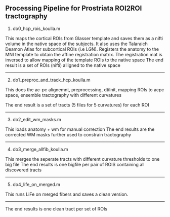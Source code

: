 Processing Pipeline for Prostriata ROI2ROI tractography 
------------------------------------------------
1. do0_hcp_rois_koulla.m

This maps the cortical ROIs from Glasser template and saves them as a nifti volume in the native space of the subjects. It also uses the Talaraich Deamon Atlas for subcortical ROIs (i.e LGN). Registers the anatomy to the MNI template to obtain the affine registration matrix. The registration mat is inversed to allow mapping of the template ROIs to the native space
The end result is a set of ROIs (nifti) alligned to the native space

------------------------------------------------


2. do1_preproc_and_track_hcp_koulla.m 

This does the ac-pc alignemnt, preprocessing, dtiInit, mapping ROIs to acpc space, ensemble tractography with different curvatures

The end result is a set of tracts (5 files for 5 curvatures) for each ROI

-----------------------------------------------

3. do2_edit_wm_masks.m 

This loads anatomy + wm for manual correction
The end results are the corrected WM masks further used to constrain tractography

-----------------------------------------------


4. do3_merge_allfib_koulla.m 

This merges the seperate tracts with different curvature thresholds to one big file
The end results is one bigfile per pair of ROIS containing all discovered tracts

-----------------------------------------------


5. do4_life_on_merged.m 

This runs LiFe on merged fibers and saves a clean version.

-----------------------------------------------


The end results is one clean tract per set of ROIs

